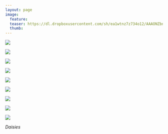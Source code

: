 ```yaml
---
layout: page
image:
  feature:
  teaser: https://dl.dropboxusercontent.com/sh/ea1wtnz7z734o12/AAAONZbnEqXB8IAP1UD-kCUua/luontokuvat/kes%C3%A4/5/DS24185-245px%20%282%29.jpg
  thumb:
---
```


[![](https://dl.dropboxusercontent.com/sh/ea1wtnz7z734o12/AADXNjlq1yRAzWiVllRtaNiPa/luontokuvat/kes%C3%A4/5/DS24185-800px.jpg)](https://dl.dropboxusercontent.com/sh/ea1wtnz7z734o12/AADnbfwS_J757fHoY5WkdCb_a/luontokuvat/kes%C3%A4/5/DS24185.jpg)

[![](https://dl.dropboxusercontent.com/sh/ea1wtnz7z734o12/AACSdWtgSPYu-kShdjo9ACm4a/luontokuvat/kes%C3%A4/2/DSC30432-800px.jpg)](https://dl.dropboxusercontent.com/sh/ea1wtnz7z734o12/AABfVBsO7BG6l4dkz4UybMCOa/luontokuvat/kes%C3%A4/2/DSC30432.jpg)

[![](https://dl.dropboxusercontent.com/sh/ea1wtnz7z734o12/AAB79aR9DO6KZ0r47SX6xU70a/luontokuvat/kes%C3%A4/2/DSC30414-800px.jpg)](https://dl.dropboxusercontent.com/sh/ea1wtnz7z734o12/AADI7iDYaMEloNPfagxyx2Ima/luontokuvat/kes%C3%A4/2/DSC30414.jpg)

[![](https://dl.dropboxusercontent.com/sh/ea1wtnz7z734o12/AACr_UksaoHeJ4pyX618taHSa/luontokuvat/kes%C3%A4/2/DSC28561-800px.jpg)](https://dl.dropboxusercontent.com/sh/ea1wtnz7z734o12/AAB2NTXoK_AoljZQnA14CgNva/luontokuvat/kes%C3%A4/2/DSC28561.jpg)

[![](https://dl.dropboxusercontent.com/sh/ea1wtnz7z734o12/AACBMs5-DHzZmneLp8ME15Fxa/luontokuvat/kes%C3%A4/7/DS27856-800px.jpg)](https://dl.dropboxusercontent.com/sh/ea1wtnz7z734o12/AAC2rWOuAHhGroQ55bif54jAa/luontokuvat/kes%C3%A4/7/DS27856.jpg)

[![](https://dl.dropboxusercontent.com/sh/ea1wtnz7z734o12/AAC-f7CWfkWJsh1pxdznIDY8a/luontokuvat/kes%C3%A4/7/DS29599-800px.jpg)](https://dl.dropboxusercontent.com/sh/ea1wtnz7z734o12/AADmkfDhd4di0-9WcsD1T8bsa/luontokuvat/kes%C3%A4/7/DS29599.jpg)

[![](https://dl.dropboxusercontent.com/sh/ea1wtnz7z734o12/AADLSfggSNXK6c9QvQNaP7cRa/luontokuvat/kes%C3%A4/7/DS31565-800px.jpg)](https://dl.dropboxusercontent.com/sh/ea1wtnz7z734o12/AAADMLmJR6vERC1t-gey12A8a/luontokuvat/kes%C3%A4/7/DS31565.jpg)

[![](https://dl.dropboxusercontent.com/sh/ea1wtnz7z734o12/AAAruHEoviytvGNlw6ncuZoLa/luontokuvat/kes%C3%A4/7/DS31587-800px.jpg)](https://dl.dropboxusercontent.com/sh/ea1wtnz7z734o12/AAA9I2Qv5m3IIjKv-dHXcD7sa/luontokuvat/kes%C3%A4/7/DS31587.jpg)

[![](https://dl.dropboxusercontent.com/sh/ea1wtnz7z734o12/AADIivCwLhbkbJte3yMJPvywa/luontokuvat/kes%C3%A4/7/DS31573-800px.jpg)](https://dl.dropboxusercontent.com/sh/ea1wtnz7z734o12/AAAURjuc0GaK5Z-PFlBhGjgta/luontokuvat/kes%C3%A4/7/DS31573.jpg)

*Daisies*
